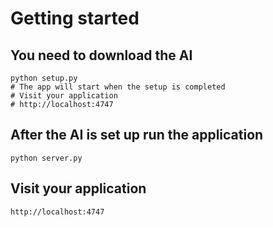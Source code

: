 # Getting started

## You need to download the AI
```
python setup.py
# The app will start when the setup is completed
# Visit your application
# http://localhost:4747
```


## After the AI is set up run the application
```
python server.py
```
## Visit your application
```
http://localhost:4747
```